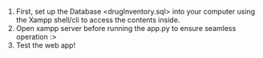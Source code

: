 1. First, set up the Database <drugInventory.sql> into your computer using the Xampp shell/cli to access the contents inside.
2. Open xampp server before running the app.py to ensure seamless operation :>
3. Test the web app!
